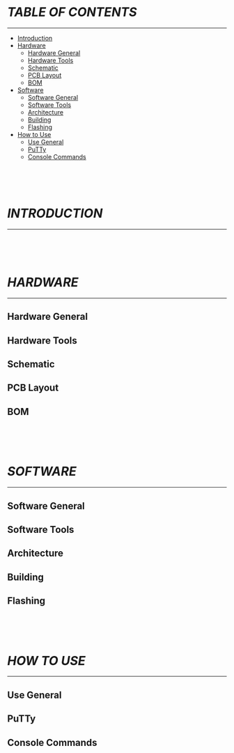 # *TABLE OF CONTENTS*
---
- [Introduction](#introduction)
- [Hardware](#hardware)
    - [Hardware General](#hardware-general)
    - [Hardware Tools](#hardware-tools)
    - [Schematic](#schematic)
    - [PCB Layout](#pcb-layout)
    - [BOM](#bom)
- [Software](#software)
    - [Software General](#software-general)
    - [Software Tools](#software-tools)
    - [Architecture](#architecture)
    - [Building](#building)
    - [Flashing](#flashing)
- [How to Use](#how-to-use)
    - [Use General](#use-general)
    - [PuTTy](#putty)
    - [Console Commands](#console-commands)
<br>
<br>
<br>

# *INTRODUCTION*
---
<br>
<br>
<br>

# *HARDWARE*
---
## Hardware General
## Hardware Tools
## Schematic
## PCB Layout
## BOM


<br>
<br>
<br>

# *SOFTWARE*
---
## Software General
## Software Tools
## Architecture
## Building
## Flashing
<br>
<br>
<br>

# *HOW TO USE*
---
## Use General
## PuTTy
## Console Commands
<br>
<br>
<br>